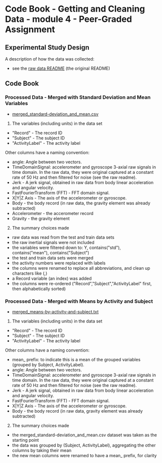 # Code Book - Getting and Cleaning Data - module 4 - Peer-Graded Assignment

## Experimental Study Design

A description of how the data was collected:

- see the [raw data README](./raw-data-readme.md) (the original README)

## Code Book

### Processed Data - Merged with Standard Deviation and Mean Variables

- [merged_standard-deviation_and_mean.csv](./merged_standard-deviation_and_mean.csv)

1. The variables (including units) in the data set

- "Record" - The record ID
- "Subject" - The subject ID
- "ActivityLabel" - The activity label

Other columns have a naming convention:

- angle: Angle between two vectors.
- TimeDomainSignal: accelerometer and gyroscope 3-axial raw signals in time domain. In the raw data, they were original captured at a constant rate of 50 Hz and then filtered for noise (see the raw readme).
- Jerk - A jerk signal, obtained in raw data from body linear acceleration and angular velocity.
- FastFourierTransform (FFT) - FFT domain signal.
- X|Y|Z Axis - The axis of the accelerometer or gyroscope.
- Body - the body record (in raw data, the gravity element was already subtracted)
- Accelerometer - the accerometer record
- Gravity - the gravity element

2. The summary choices made

- raw data was read from the test and train data sets
- the raw inertial signals were not included
- the variables were filtered down to: Y, contains("std"), contains("mean"), contains("Subject")
- the test and train data sets were merged
- the activity numbers were replaced with labels
- the columns were renamed to replace all abbreviations, and clean up characters like (,)
- a Record variable (an index) was added
- the columns were re-ordered ("Record","Subject","ActivityLabel" first, then alphabetically sorted)

### Processed Data - Merged with Means by Activity and Subject

- [merged_means-by-activity-and-subject.txt](./merged_means-by-activity-and-subject.txt)

1. The variables (including units) in the data set

- "Record" - The record ID
- "Subject" - The subject ID
- "ActivityLabel" - The activity label

Other columns have a naming convention:

- mean_ prefix: to indicate this is a mean of the grouped variables (grouped by Subject, ActivityLabel).
- angle: Angle between two vectors.
- TimeDomainSignal: accelerometer and gyroscope 3-axial raw signals in time domain. In the raw data, they were original captured at a constant rate of 50 Hz and then filtered for noise (see the raw readme).
- Jerk - A jerk signal, obtained in raw data from body linear acceleration and angular velocity.
- FastFourierTransform (FFT) - FFT domain signal.
- X|Y|Z Axis - The axis of the accelerometer or gyroscope.
- Body - the body record (in raw data, gravity element was already subtracted)

2. The summary choices made

- the merged_standard-deviation_and_mean.csv dataset was taken as the starting point
- the data was grouped by (Subject, ActivityLabel), aggregating the other columns by taking their mean
- the new mean columns were renamed to have a mean_ prefix, for clarity
